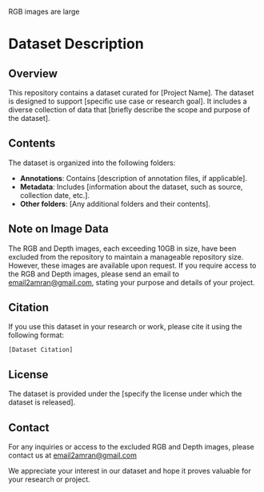 RGB images are large

# Dataset Description

## Overview

This repository contains a dataset curated for [Project Name]. The dataset is designed to support [specific use case or research goal]. It includes a diverse collection of data that [briefly describe the scope and purpose of the dataset].

## Contents

The dataset is organized into the following folders:

- **Annotations**: Contains [description of annotation files, if applicable].
- **Metadata**: Includes [information about the dataset, such as source, collection date, etc.].
- **Other folders**: [Any additional folders and their contents].

## Note on Image Data

The RGB and Depth images, each exceeding 10GB in size, have been excluded from the repository to maintain a manageable repository size. However, these images are available upon request. If you require access to the RGB and Depth images, please send an email to email2amran@gmail.com, stating your purpose and details of your project.

## Citation

If you use this dataset in your research or work, please cite it using the following format:

```
[Dataset Citation]
```

## License

The dataset is provided under the [specify the license under which the dataset is released].

## Contact

For any inquiries or access to the excluded RGB and Depth images, please contact us at email2amran@gmail.com

We appreciate your interest in our dataset and hope it proves valuable for your research or project.